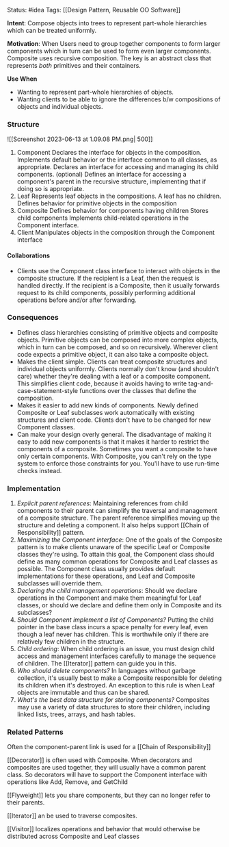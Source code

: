Status: #idea
Tags: [[Design Pattern, Reusable OO Software]]

**Intent**: Compose objects into trees to represent part-whole hierarchies which can be treated uniformly.

**Motivation**: When Users need to group together components to form larger components which in turn can be used to form even larger components. Composite uses recursive composition. The key is an abstract class that represents *both* primitives and their containers. 

**Use When**
- Wanting to represent part-whole hierarchies of objects.
- Wanting clients to be able to ignore the differences b/w compositions of objects and individual objects.

### Structure

![[Screenshot 2023-06-13 at 1.09.08 PM.png| 500]]

1. Component
		Declares the interface for objects in the composition.
		Implements default behavior or the interface common to all classes, as appropriate.
		Declares an interface for accessing and managing its child components.
		(optional) Defines an interface for accessing a component's parent in the recursive structure, implementing that if doing so is appropriate.
1. Leaf
		Represents leaf objects in the compositions. A leaf has no children.
		Defines behavior for primitive objects in the composition
1. Composite
		Defines behavior for components having children
		Stores child components
		Implements child-related operations in the Component interface.
1. Client
		Manipulates objects in the composition through the Component interface

#### Collaborations
- Clients use the Component class interface to interact with objects in the composite structure. If the recipient is a Leaf, then the request is handled directly. If the recipient is a Composite, then it usually forwards request to its child components, possibly performing additional operations before and/or after forwarding.

### Consequences
- Defines class hierarchies consisting of primitive objects and composite objects. Primitive objects can be composed into more complex objects, which in turn can be composed, and so on recursively. Wherever client code expects a primitive object, it can also take a composite object.
- Makes the client simple. Clients can treat composite structures and individual objects uniformly. Clients normally don't know (and shouldn't care) whether they're dealing with a leaf or a composite component. This simplifies client code, because it avoids having to write tag-and-case-statement-style functions over the classes that define the composition.
- Makes it easier to add new kinds of components. Newly defined Composite or Leaf subclasses work automatically with existing structures and client code. Clients don't have to be changed for new Component classes.
- Can make your design overly general. The disadvantage of making it easy to add new components is that it makes it harder to restrict the components of a composite. Sometimes you want a composite to have only certain components. With Composite, you can't rely on the type system to enforce those constraints for you. You'll have to use run-time checks instead.

### Implementation
1. *Explicit parent references*: Maintaining references from child components to their parent can simplify the traversal and management of a composite structure. The parent reference simplifies moving up the structure and deleting a component. It also helps support [[Chain of Responsibility]] pattern.
2. *Maximizing the Component interface*: One of the goals of the Composite pattern is to make clients unaware of the specific Leaf or Composite classes they're using. To attain this goal, the Component class should define as many common operations for Composite and Leaf classes as possible. The Component class usually provides default implementations for these operations, and Leaf and Composite subclasses will override them.
3. *Declaring the child management operations*: Should we declare operations in the Component and make them meaningful for Leaf classes, or should we declare and define them only in Composite and its subclasses?
4. *Should Component implement a list of Components?* Putting the child pointer in the base class incurs a space penalty for every leaf, even though a leaf never has children. This is worthwhile only if there are relatively few children in the structure.
5. *Child ordering*: When child ordering is an issue, you must design child access and management interfaces carefully to manage the sequence of children. The [[Iterator]] pattern can guide you in this.
7. *Who should delete components?* In languages without garbage collection, it's usually best to make a Composite responsible for deleting its children when it's destroyed. An exception to this rule is when Leaf objects are immutable and thus can be shared.
8. *What's the best data structure for storing components?* Composites may use a variety of data structures to store their children, including linked lists, trees, arrays, and hash tables.

### Related Patterns
Often the component-parent link is used for a [[Chain of Responsibility]]

[[Decorator]] is often used with Composite. When decorators and composites are used together, they will usually have a common parent class. So decorators will have to support the Component interface with operations like Add, Remove, and GetChild

[[Flyweight]] lets you share components, but they can no longer refer to their parents.

[[Iterator]] an be used to traverse composites.

[[Visitor]] localizes operations and behavior that would otherwise be distributed across Composite and Leaf classes